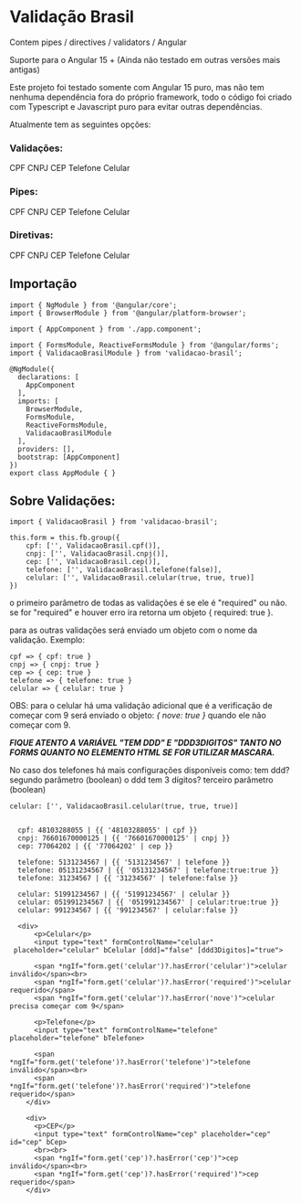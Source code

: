 # Validação Brasil

Contem pipes / directives / validators / Angular

Suporte para o Angular 15 + (Ainda não testado em outras versões mais antigas)

Este projeto foi testado somente com Angular 15 puro, mas não tem nenhuma dependência fora do próprio framework,
todo o código foi criado com Typescript e Javascript puro para evitar outras dependências.

Atualmente tem as seguintes opções:

### Validações:
CPF
CNPJ
CEP
Telefone
Celular

### Pipes:
CPF
CNPJ
CEP
Telefone
Celular

### Diretivas:
CPF
CNPJ
CEP
Telefone
Celular

## Importação
    import { NgModule } from '@angular/core';
    import { BrowserModule } from '@angular/platform-browser';
    
    import { AppComponent } from './app.component';
    
    import { FormsModule, ReactiveFormsModule } from '@angular/forms';
    import { ValidacaoBrasilModule } from 'validacao-brasil';
    
    @NgModule({
      declarations: [
        AppComponent
      ],
      imports: [
        BrowserModule,
        FormsModule,
        ReactiveFormsModule,
        ValidacaoBrasilModule
      ],
      providers: [],
      bootstrap: [AppComponent]
    })
    export class AppModule { }





## Sobre Validações:
    import { ValidacaoBrasil } from 'validacao-brasil';
    
    this.form = this.fb.group({
    	cpf: ['', ValidacaoBrasil.cpf()],
    	cnpj: ['', ValidacaoBrasil.cnpj()],
    	cep: ['', ValidacaoBrasil.cep()],
    	telefone: ['', ValidacaoBrasil.telefone(false)],
    	celular: ['', ValidacaoBrasil.celular(true, true, true)]
    })

o primeiro parâmetro de todas as validações é se ele é "required" ou não.
se for "required" e houver erro ira retorna um objeto { required: true }.

para as outras validações será enviado um objeto com o nome da validação.
Exemplo:

    cpf => { cpf: true }
    cnpj => { cnpj: true }
    cep => { cep: true }
    telefone => { telefone: true }
    celular => { celular: true }

OBS: para o celular há uma validação adicional que é a verificação de começar com 9
será enviado o objeto: *{ nove: true }* quando ele não começar com 9.

***FIQUE ATENTO A VARIÁVEL "TEM DDD" E "DDD3DIGITOS" TANTO NO FORMS QUANTO NO ELEMENTO HTML SE FOR UTILIZAR MASCARA.***

No caso dos telefones há mais configurações disponíveis como:
tem ddd?
  segundo parâmetro (boolean)
o ddd tem 3 dígitos?
  terceiro parâmetro (boolean)

    celular: ['', ValidacaoBrasil.celular(true, true, true)]


      cpf: 48103288055 | {{ '48103288055' | cpf }}
      cnpj: 76601670000125 | {{ '76601670000125' | cnpj }}
      cep: 77064202 | {{ '77064202' | cep }}

      telefone: 5131234567 | {{ '5131234567' | telefone }}
      telefone: 05131234567 | {{ '05131234567' | telefone:true:true }}
      telefone: 31234567 | {{ '31234567' | telefone:false }}

      celular: 51991234567 | {{ '51991234567' | celular }}
      celular: 051991234567 | {{ '051991234567' | celular:true:true }}
      celular: 991234567 | {{ '991234567' | celular:false }}
  
      <div>
          <p>Celular</p>
          <input type="text" formControlName="celular" 
     placeholder="celular" bCelular [ddd]="false" [ddd3Digitos]="true">
          
          <span *ngIf="form.get('celular')?.hasError('celular')">celular inválido</span><br>
          <span *ngIf="form.get('celular')?.hasError('required')">celular requerido</span>
          <span *ngIf="form.get('celular')?.hasError('nove')">celular precisa começar com 9</span>
        
          <p>Telefone</p>
          <input type="text" formControlName="telefone" placeholder="telefone" bTelefone>
          
          <span *ngIf="form.get('telefone')?.hasError('telefone')">telefone inválido</span><br>
          <span *ngIf="form.get('telefone')?.hasError('required')">telefone requerido</span>
        </div>
    
        <div>
          <p>CEP</p>
          <input type="text" formControlName="cep" placeholder="cep" id="cep" bCep>
          <br><br>
          <span *ngIf="form.get('cep')?.hasError('cep')">cep inválido</span><br>
          <span *ngIf="form.get('cep')?.hasError('required')">cep requerido</span>
        </div>
